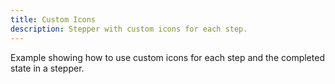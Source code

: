 ```yaml
---
title: Custom Icons
description: Stepper with custom icons for each step.
---
```


Example showing how to use custom icons for each step and the completed state in a stepper.
